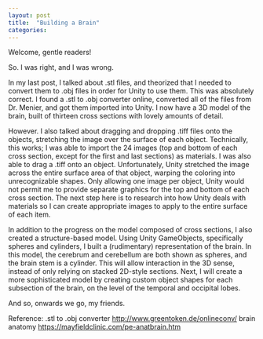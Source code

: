 ```yaml
---
layout: post
title:  "Building a Brain"
categories:
---
```


Welcome, gentle readers!

So. I was right, and I was wrong.

In my last post, I talked about .stl files, and theorized that I needed to convert them to .obj files in order for Unity to use them. This was absolutely correct. I found a .stl to .obj converter online, converted all of the files from Dr. Menier, and got them imported into Unity. I now have a 3D model of the brain, built of thirteen cross sections with lovely amounts of detail. 

However. I also talked about dragging and dropping .tiff files onto the objects, stretching the image over the surface of each object. Technically, this works; I was able to import the 24 images (top and bottom of each cross section, except for the first and last sections) as materials. I was also able to drag a .tiff onto an object. Unfortunately, Unity stretched the image across the entire surface area of that object, warping the coloring into unrecognizable shapes. Only allowing one image per object, Unity would not permit me to provide separate graphics for the top and bottom of each cross section. The next step here is to research into how Unity deals with materials so I can create appropriate images to apply to the entire surface of each item.

In addition to the progress on the model composed of cross sections, I also created a structure-based model. Using Unity GameObjects, specifically spheres and cylinders, I built a (rudimentary) representation of the brain. In this model, the cerebrum and cerebellum are both shown as spheres, and the brain stem is a cylinder. This will allow interaction in the 3D sense, instead of only relying on stacked 2D-style sections. Next, I will create a more sophisticated model by creating custom object shapes for each subsection of the brain, on the level of the temporal and occipital lobes. 

And so, onwards we go, my friends.


Reference:
.stl to .obj converter
http://www.greentoken.de/onlineconv/
 brain anatomy
https://mayfieldclinic.com/pe-anatbrain.htm
